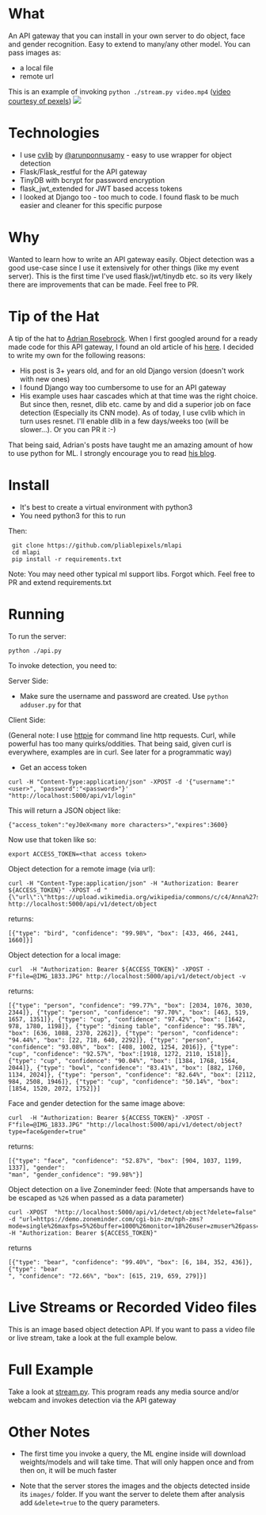 What
=====
An API gateway that you can install in your own server to do object, face and gender recognition.
Easy to extend to many/any other model. You can pass images as:
- a local file
- remote url

This is an example of invoking `python ./stream.py video.mp4` ([video courtesy of pexels](https://www.pexels.com/video/people-walking-by-on-a-sidewalk-854100/))
<img src="https://media.giphy.com/media/YQ4f1xXHMaDLF7AZMe/giphy.gif"/>

Technologies
=============
- I use  [cvlib](https://github.com/arunponnusamy/cvlib) by [@arunponnusamy](https://github.com/arunponnusamy) - easy to use wrapper for object detection
- Flask/Flask_restful for the API gateway
- TinyDB with bcrypt for password encryption
- flask_jwt_extended for JWT based access tokens
- I looked at Django too - too much to code. I found flask to be much easier and cleaner for this specific purpose

Why
=====
Wanted to learn how to write an API gateway easily. Object detection was a good use-case since I use it extensively for other things (like my event server). This is the first time I've used flask/jwt/tinydb etc. so its very likely there are improvements that can be made. Feel free to PR.

Tip of the Hat
===============
A tip of the hat to [Adrian Rosebrock](https://www.pyimagesearch.com/about/). When I first googled around for a ready made code for this API gateway, I found an old article of his [here](https://www.pyimagesearch.com/2015/05/11/creating-a-face-detection-api-with-python-and-opencv-in-just-5-minutes/). I decided to write my own for the following reasons:
- His post is 3+ years old, and for an old Django version (doesn't work with new ones)
- I found Django way too cumbersome to use for an API gateway
- His example uses haar cascades which at that time was the right choice. But since then, resnet, dlib  etc. came by and did a  superior job on face detection (Especially its CNN mode). As of today, I use cvlib which in turn uses resnet. I'll enable dlib in a few days/weeks too (will be slower...). Or you can PR it :-)

That being said, Adrian's posts have taught me an amazing amount of how to use python for ML. I strongly encourage you to read [his blog](https://www.pyimagesearch.com).

Install
=======
- It's best to create a virtual environment with python3 
- You need python3 for this to run

Then:
```
 git clone https://github.com/pliablepixels/mlapi
 cd mlapi
 pip install -r requirements.txt
 ```
Note: You may need other typical ml support libs. Forgot which. Feel free to PR and extend requirements.txt

Running
========
To run the server:
```
python ./api.py
```

To invoke detection, you need to:

Server Side:
- Make sure the username and password are created. Use `python adduser.py` for that

Client Side:

(General note: I use [httpie](https://httpie.org) for command line http requests. Curl, while powerful has too many quirks/oddities. That being said, given curl is everywhere, examples are in curl. See later for a programmatic way)

- Get an access token
```
curl -H "Content-Type:application/json" -XPOST -d '{"username":"<user>", "password":"<password>"}' "http://localhost:5000/api/v1/login"
```
This will return a JSON object like:
```
{"access_token":"eyJ0eX<many more characters>","expires":3600}
```

Now use that token like so:

```
export ACCESS_TOKEN=<that access token>
```

Object detection for a remote image (via url):

```
curl -H "Content-Type:application/json" -H "Authorization: Bearer ${ACCESS_TOKEN}" -XPOST -d "{\"url\":\"https://upload.wikimedia.org/wikipedia/commons/c/c4/Anna%27s_hummingbird.jpg\"}" http://localhost:5000/api/v1/detect/object
```
returns:

```
[{"type": "bird", "confidence": "99.98%", "box": [433, 466, 2441, 1660]}]
```

Object detection for a local image:
```
curl  -H "Authorization: Bearer ${ACCESS_TOKEN}" -XPOST -F"file=@IMG_1833.JPG" http://localhost:5000/api/v1/detect/object -v
```

returns:
```
[{"type": "person", "confidence": "99.77%", "box": [2034, 1076, 3030, 2344]}, {"type": "person", "confidence": "97.70%", "box": [463, 519, 1657, 1351]}, {"type": "cup", "confidence": "97.42%", "box": [1642, 978, 1780, 1198]}, {"type": "dining table", "confidence": "95.78%", "box": [636, 1088, 2370, 2262]}, {"type": "person", "confidence": "94.44%", "box": [22, 718, 640, 2292]}, {"type": "person", "confidence": "93.08%", "box": [408, 1002, 1254, 2016]}, {"type": "cup", "confidence": "92.57%", "box":[1918, 1272, 2110, 1518]}, {"type": "cup", "confidence": "90.04%", "box": [1384, 1768, 1564, 2044]}, {"type": "bowl", "confidence": "83.41%", "box": [882, 1760, 1134, 2024]}, {"type": "person", "confidence": "82.64%", "box": [2112, 984, 2508, 1946]}, {"type": "cup", "confidence": "50.14%", "box": [1854, 1520, 2072, 1752]}]
```

Face and gender detection for the same image above:

```
curl  -H "Authorization: Bearer ${ACCESS_TOKEN}" -XPOST -F"file=@IMG_1833.JPG" "http://localhost:5000/api/v1/detect/object?type=face&gender=true"
```

returns:

```
[{"type": "face", "confidence": "52.87%", "box": [904, 1037, 1199, 1337], "gender":
"man", "gender_confidence": "99.98%"}]
```

Object detection on a live Zoneminder feed:
(Note that ampersands have to be escaped as `%26` when passed as a data parameter)

```
curl -XPOST  "http://localhost:5000/api/v1/detect/object?delete=false" -d "url=https://demo.zoneminder.com/cgi-bin-zm/nph-zms?mode=single%26maxfps=5%26buffer=1000%26monitor=18%26user=zmuser%26pass=zmpass"
-H "Authorization: Bearer ${ACCESS_TOKEN}"
```

returns

```
[{"type": "bear", "confidence": "99.40%", "box": [6, 184, 352, 436]}, {"type": "bear
", "confidence": "72.66%", "box": [615, 219, 659, 279]}]
```


Live Streams or Recorded Video files
======================================
This is an image based object detection API. If you want to pass a video file or live stream,
take a look at the full example below.


Full Example
=============
Take a look at [stream.py](https://github.com/pliablepixels/mlapi/blob/master/examples/stream.py). This program reads any media source and/or webcam and invokes detection via the API gateway


Other Notes
============

- The first time you invoke a query, the ML engine inside will download weights/models and will take time. That will only happen once and from then on, it will be much faster

- Note that the server stores the images and the objects detected inside its `images/` folder. If you want the server to delete them after analysis add `&delete=true` to the query parameters.